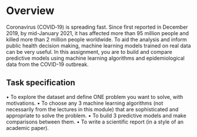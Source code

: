 # Overview
Coronavirus (COVID‑19) is spreading fast. Since first reported in December 2019, by mid-January 2021, it has affected more than 95 million people and killed more than 2 million people worldwide. To aid the analysis and inform public health decision making, machine learning models trained on real data can be very useful. In this assignment, you are to build and compare predictive models using machine learning algorithms and epidemiological data from the COVID-19 outbreak.

## Task specification
• To explore the dataset and define ONE problem you want to solve, with motivations.
• To choose any 3 machine learning algorithms (not necessarily from the lectures in this
module) that are sophisticated and appropriate to solve the problem.
• To build 3 predictive models and make comparisons between them.
• To write a scientific report (in a style of an academic paper).